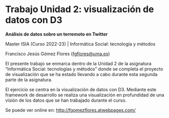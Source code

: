 # Trabajo Unidad 2: visualización de datos con D3

<b>Análisis de datos sobre un terremoto en Twitter</b>

Master ISIA (Curso 2022-23) | Informática Social: tecnología y métodos

Francisco Jesús Gómez Flores (fgflores@uma.es)

El presente trabajo se enmarca dentro de la Unidad 2 de la asignatura “Informática Social: tecnologías y métodos” donde se completa el proyecto de visualización que se ha estado llevando a cabo durante esta segunda parte de la asignatura.

El ejercicio se centra en la visualización de datos con D3. Mediante este framework de desarrollo se realiza una visualización en profundidad de una visión de los datos que se han trabajado durante el curso.

Se puede ver online en: <a href="http://fgomezflores.atwebpages.com" target="_blank">http://fgomezflores.atwebpages.com/</a>